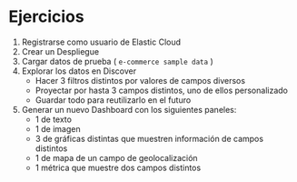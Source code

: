 # Ejercicios

1. Registrarse como usuario de Elastic Cloud
2. Crear un Despliegue
3. Cargar datos de prueba ( `e-commerce sample data` )
4. Explorar los datos en Discover
    - Hacer 3 filtros distintos por valores de campos diversos
    - Proyectar por hasta 3 campos distintos, uno de ellos personalizado
    - Guardar todo para reutilizarlo en el futuro
5. Generar un nuevo Dashboard con los siguientes paneles:
    - 1 de texto
    - 1 de imagen
    - 3 de gráficas distintas que muestren información de campos distintos
    - 1 de mapa de un campo de geolocalización
    - 1 métrica que muestre dos campos distintos